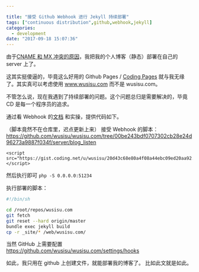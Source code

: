 ```yaml
---

title: "接受 Github Webhook 进行 Jekyll 持续部署"
tags: ["continuous distribution",github,webhook,jekyll]
categories: 
  - development
date: "2017-09-18 15:07:36"
---
```


由于[CNAME 和 MX 冲突的原因](https://www.zhihu.com/question/21128056)，我把我的个人博客（静态）部署在自己的 server 上了。

这其实挺傻逼的，毕竟这么好用的 Github Pages / [Coding Pages](https://coding.net/pages) 就与我无缘了。其实真可以考虑使用 www.wusisu.com 而不是 wusisu.com。

不管怎么说，现在我遇到了持续部署的问题。这个问题总归是需要解决的，毕竟 CD 是每一个程序员的追求。

<!-- more -->

通过看 Webhook 的[文档](https://developer.github.com/webhooks/) 和实操，提供代码如下。

（脚本竟然不在仓库里，迟点更新上来）
接受 Webhook 的脚本：
https://github.com/wusisu/wusisu.com/tree/00be243bdf0707302cb28e24d96273a9887f034f/server/blog_listen

```
<script src="https://gist.coding.net/u/wusisu/20d43c68e80a4f08a44ebc09ed20aa92.js"></script>
```

然后执行即可 `php -S 0.0.0.0:51234`

执行部署的脚本：
```sh
#!/bin/sh

cd /root/repos/wusisu.com
git fetch
git reset --hard origin/master
bundle exec jekyll build
cp -r _site/* /web/wusisu.com/
```

当然 GitHub 上需要配置 https://github.com/wusisu/wusisu.com/settings/hooks

如此，我只用在 github 上创建文件，就能部署我的博客了。
比如此文就是如此。
